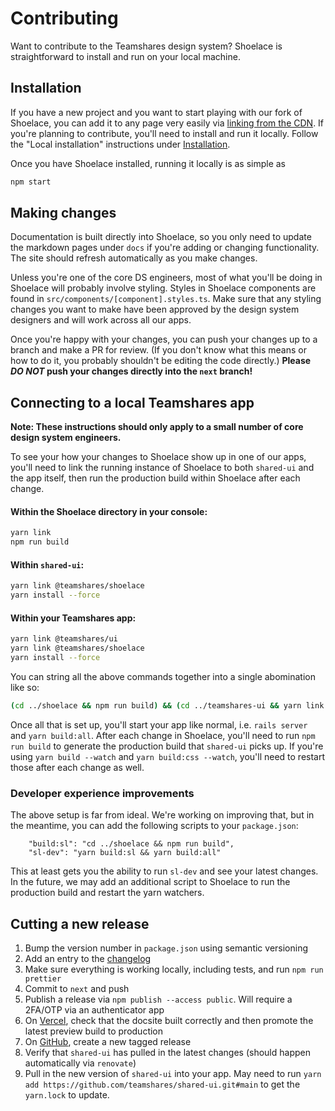 # Contributing

Want to contribute to the Teamshares design system? Shoelace is straightforward to install and run on your local machine.

## Installation

If you have a new project and you want to start playing with our fork of Shoelace, you can add it to any page very easily via [linking from the CDN](/getting-started/installation?id=cdn-installation-easiest). If you're planning to contribute, you'll need to install and run it locally. Follow the "Local installation" instructions under [Installation](/getting-started/installation?id=local-installation).

Once you have Shoelace installed, running it locally is as simple as

```bash
npm start
```

## Making changes

Documentation is built directly into Shoelace, so you only need to update the markdown pages under `docs` if you're adding or changing functionality. The site should refresh automatically as you make changes.

Unless you're one of the core DS engineers, most of what you'll be doing in Shoelace will probably involve styling. Styles in Shoelace components are found in `src/components/[component].styles.ts`. Make sure that any styling changes you want to make have been approved by the design system designers and will work across all our apps.

Once you're happy with your changes, you can push your changes up to a branch and make a PR for review. (If you don't know what this means or how to do it, you probably shouldn't be editing the code directly.) **Please _DO NOT_ push your changes directly into the `next` branch!**

## Connecting to a local Teamshares app

**Note: These instructions should only apply to a small number of core design system engineers.**

To see your how your changes to Shoelace show up in one of our apps, you'll need to link the running instance of Shoelace to both `shared-ui` and the app itself, then run the production build within Shoelace after each change.

#### Within the Shoelace directory in your console:

```bash
yarn link
npm run build
```

#### Within `shared-ui`:

```bash
yarn link @teamshares/shoelace
yarn install --force
```

#### Within your Teamshares app:

```bash
yarn link @teamshares/ui
yarn link @teamshares/shoelace
yarn install --force
```

You can string all the above commands together into a single abomination like so:

```bash
(cd ../shoelace && npm run build) && (cd ../teamshares-ui && yarn link @teamshares/shoelace && yarn install --force) && yarn link @teamshares/ui && yarn link @teamshares/shoelace && yarn install --force
```

Once all that is set up, you'll start your app like normal, i.e. `rails server` and `yarn build:all`. After each change in Shoelace, you'll need to run `npm run build` to generate the production build that `shared-ui` picks up. If you're using `yarn build --watch` and `yarn build:css --watch`, you'll need to restart those after each change as well.

### Developer experience improvements

The above setup is far from ideal. We're working on improving that, but in the meantime, you can add the following scripts to your `package.json`:

```
    "build:sl": "cd ../shoelace && npm run build",
    "sl-dev": "yarn build:sl && yarn build:all"
```

This at least gets you the ability to run `sl-dev` and see your latest changes. In the future, we may add an additional script to Shoelace to run the production build and restart the yarn watchers.

## Cutting a new release

1. Bump the version number in `package.json` using semantic versioning
1. Add an entry to the [changelog](/teamshares/changelog)
1. Make sure everything is working locally, including tests, and run `npm run prettier`
1. Commit to `next` and push
1. Publish a release via `npm publish --access public`. Will require a 2FA/OTP via an authenticator app
1. On [Vercel](https://vercel.com/teamshares/shoelace), check that the docsite built correctly and then promote the latest preview build to production
1. On [GitHub](https://github.com/teamshares/shoelace/releases), create a new tagged release
1. Verify that `shared-ui` has pulled in the latest changes (should happen automatically via `renovate`)
1. Pull in the new version of `shared-ui` into your app. May need to run `yarn add https://github.com/teamshares/shared-ui.git#main` to get the `yarn.lock` to update.
